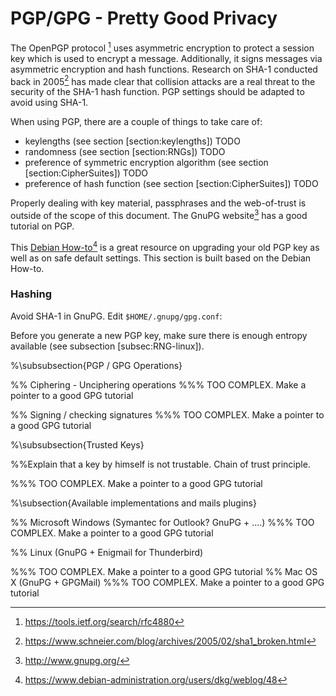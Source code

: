 PGP/GPG - Pretty Good Privacy
=============================

The OpenPGP protocol [^rfc4880] uses asymmetric encryption to protect a
session key which is used to encrypt a message. Additionally, it signs
messages via asymmetric encryption and hash functions. Research on SHA-1
conducted back in 2005[^schneiersha1] has made clear that collision attacks are a
real threat to the security of the SHA-1 hash function. PGP settings
should be adapted to avoid using SHA-1.

When using PGP, there are a couple of things to take care of:

* keylengths (see section \[section:keylengths\]) TODO
* randomness (see section \[section:RNGs\]) TODO
* preference of symmetric encryption algorithm (see section
  \[section:CipherSuites\]) TODO
* preference of hash function (see section \[section:CipherSuites\]) TODO

Properly dealing with key material, passphrases and the web-of-trust is
outside of the scope of this document. The GnuPG website[^gnupg] has a good
tutorial on PGP.

This [Debian
How-to](https://www.debian-administration.org/users/dkg/weblog/48)[^dkgsha1]
is a great resource on upgrading your old PGP key as well as on safe
default settings. This section is built based on the Debian How-to.

### Hashing

Avoid SHA-1 in GnuPG. Edit `$HOME/.gnupg/gpg.conf`:

Before you generate a new PGP key, make sure there is enough entropy
available (see subsection \[subsec:RNG-linux\]).

%\subsubsection{PGP / GPG Operations}

%% Ciphering - Unciphering operations
%%% TOO COMPLEX. Make a pointer to a good GPG tutorial

%% Signing / checking signatures
%%% TOO COMPLEX. Make a pointer to a good GPG tutorial

%\subsubsection{Trusted Keys}

%%Explain that a key by himself is not trustable.  Chain of trust principle.

%%% TOO COMPLEX. Make a pointer to a good GPG tutorial

%\subsection{Available implementations and mails plugins}

%% Microsoft Windows (Symantec for Outlook? GnuPG + ....)
%%% TOO COMPLEX. Make a pointer to a good GPG tutorial

%% Linux (GnuPG + Enigmail for Thunderbird)

%%% TOO COMPLEX. Make a pointer to a good GPG tutorial
%% Mac OS X (GnuPG + GPGMail)
%%% TOO COMPLEX. Make a pointer to a good GPG tutorial

[^rfc4880]: <https://tools.ietf.org/search/rfc4880>

[^schneiersha1]: <https://www.schneier.com/blog/archives/2005/02/sha1_broken.html>

[^gnupg]: <http://www.gnupg.org/>

[^dkgsha1]: <https://www.debian-administration.org/users/dkg/weblog/48>
